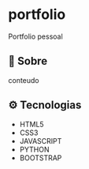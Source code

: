 # portfolio
Portfolio pessoal
## 🔖 Sobre

conteudo

## ⚙ Tecnologias

- HTML5
- CSS3
- JAVASCRIPT
- PYTHON
- BOOTSTRAP
